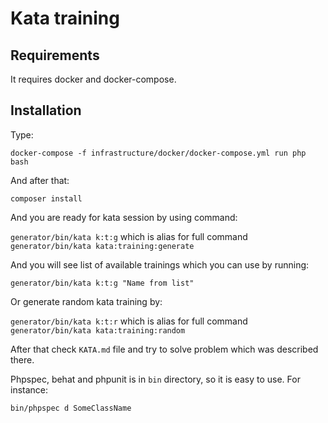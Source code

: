 # Kata training

## Requirements

It requires docker and docker-compose.

## Installation

Type:

`docker-compose -f infrastructure/docker/docker-compose.yml run php bash`

And after that:

`composer install`

And you are ready for kata session by using command:

`generator/bin/kata k:t:g` which is alias for full command `generator/bin/kata kata:training:generate`

And you will see list of available trainings which you can use by running:

`generator/bin/kata k:t:g "Name from list"`

Or generate random kata training by:

`generator/bin/kata k:t:r` which is alias for full command `generator/bin/kata kata:training:random`

After that check `KATA.md` file and try to solve problem which was described there.

Phpspec, behat and phpunit is in `bin` directory, so it is easy to use. For instance:

`bin/phpspec d SomeClassName`
